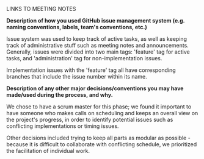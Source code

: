 LINKS TO MEETING NOTES

**Description of how you used GitHub issue management system (e.g. naming conventions, labels, team's conventions, etc.)**

Issue system was used to keep track of active tasks, as well as keeping track of administrative stuff such as meeting notes and announcements.  Generally, issues were divided into two main tags: 'feature' tag for active tasks, and 'administration' tag for non-implementation issues.

Implementation issues with the 'feature' tag all have corresponding branches that include the issue number within its name.

**Description of any other major decisions/conventions you may have made/used during the process, and why.**

We chose to have a scrum master for this phase;  we found it important to have someone who makes calls on scheduling and keeps an overall view on the project's progress, in order to identify potential issues such as conflicting implementations or timing issues.

Other decisions included trying to keep all parts as modular as possible - because it is difficult to collaborate with conflicting schedule, we prioritized the facilitation of individual work.  
